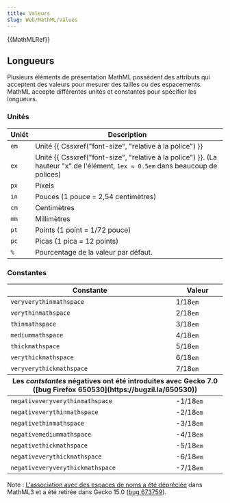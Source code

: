 ```yaml
---
title: Valeurs
slug: Web/MathML/Values
---
```


{{MathMLRef}}

## Longueurs

Plusieurs éléments de présentation MathML possèdent des attributs qui acceptent des valeurs pour mesurer des tailles ou des espacements. MathML accepte différentes unités et constantes pour spécifier les longueurs.

### Unités

| Uniét | Description                                                                                                                     |
| ----- | ------------------------------------------------------------------------------------------------------------------------------- |
| `em`  | Unité {{ Cssxref("font-size", "relative à la police") }}                                                                        |
| `ex`  | Unité {{ Cssxref("font-size", "relative à la police") }}. (La hauteur "x" de l'élément, `1ex ≈ 0.5em` dans beaucoup de polices) |
| `px`  | Pixels                                                                                                                          |
| `in`  | Pouces (1 pouce = 2,54 centimètres)                                                                                             |
| `cm`  | Centimètres                                                                                                                     |
| `mm`  | Millimètres                                                                                                                     |
| `pt`  | Points (1 point = 1/72 pouce)                                                                                                   |
| `pc`  | Picas (1 pica = 12 points)                                                                                                      |
| `%`   | Pourcentage de la valeur par défaut.                                                                                            |

### Constantes

<table class="standard-table">
  <thead>
    <tr>
      <th>Constante</th>
      <th>Valeur</th>
    </tr>
  </thead>
  <tbody>
    <tr>
      <td><code>veryverythinmathspace</code></td>
      <td>1/18<code>em</code></td>
    </tr>
    <tr>
      <td><code>verythinmathspace</code></td>
      <td>2/18<code>em</code></td>
    </tr>
    <tr>
      <td><code>thinmathspace</code></td>
      <td>3/18<code>em</code></td>
    </tr>
    <tr>
      <td><code>mediummathspace</code></td>
      <td>4/18<code>em</code></td>
    </tr>
    <tr>
      <td><code>thickmathspace</code></td>
      <td>5/18<code>em</code></td>
    </tr>
    <tr>
      <td><code>verythickmathspace</code></td>
      <td>6/18<code>em</code></td>
    </tr>
    <tr>
      <td><code>veryverythickmathspace</code></td>
      <td>7/18<code>em</code></td>
    </tr>
  </tbody>
  <thead>
    <tr>
      <th colspan="2">
        Les <em>contstantes</em> négatives ont été introduites avec Gecko 7.0 ([bug Firefox 650530](https://bugzil.la/650530))
      </th>
    </tr>
  </thead>
  <tbody>
    <tr>
      <td><code>negativeveryverythinmathspace</code></td>
      <td>-1/18<code>em</code></td>
    </tr>
    <tr>
      <td><code>negativeverythinmathspace</code></td>
      <td>-2/18<code>em</code></td>
    </tr>
    <tr>
      <td><code>negativethinmathspace</code></td>
      <td>-3/18<code>em</code></td>
    </tr>
    <tr>
      <td><code>negativemediummathspace</code></td>
      <td>-4/18<code>em</code></td>
    </tr>
    <tr>
      <td><code>negativethickmathspace</code></td>
      <td>-5/18<code>em</code></td>
    </tr>
    <tr>
      <td><code>negativeverythickmathspace</code></td>
      <td>-6/18<code>em</code></td>
    </tr>
    <tr>
      <td><code>negativeveryverythickmathspace</code></td>
      <td>-7/18<code>em</code></td>
    </tr>
  </tbody>
</table>

Note : [L'association avec des espaces de noms a été dépréciée](http://www.w3.org/TR/MathML3/chapter3.html#id.3.3.4.2.1) dans MathML3 et a été retirée dans Gecko 15.0 ([bug 673759](https://bugzilla.mozilla.org/show_bug.cgi?id=673759)).
